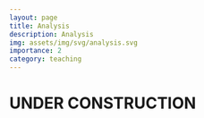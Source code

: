 ```yaml
---
layout: page
title: Analysis
description: Analysis
img: assets/img/svg/analysis.svg
importance: 2
category: teaching
---
```


# UNDER CONSTRUCTION


